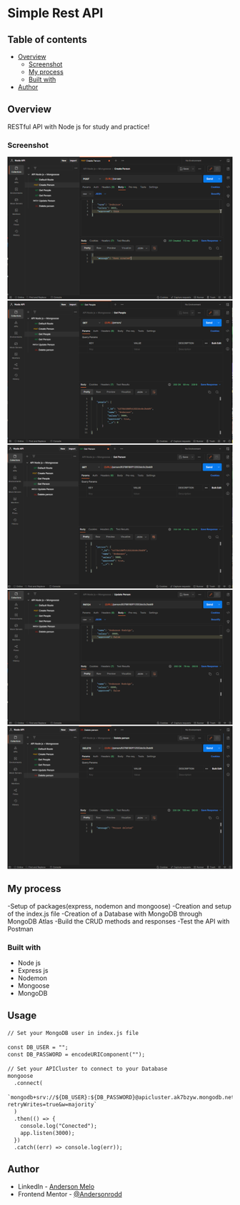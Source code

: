 # Simple Rest API

## Table of contents

- [Overview](#overview)
  - [Screenshot](#screenshot)
  - [My process](#my-process)
  - [Built with](#built-with)
- [Author](#author)

## Overview
RESTful API with Node js for study and practice!

### Screenshot

![Create](./screenshots/Create.png)
![Read - ALL](./screenshots/Read-ALL.png)
![Read - by ID](./screenshots/Read-byID.png)
![Update](./screenshots/Update.png)
![Delete](./screenshots/Delete.png)

## My process
-Setup of packages(express, nodemon and mongoose)
-Creation and setup of the index.js file
-Creation of a Database with MongoDB through MongoDB Atlas
-Build the CRUD methods and responses
-Test the API with Postman

### Built with

- Node js
- Express js
- Nodemon
- Mongoose
- MongoDB

## Usage

```
// Set your MongoDB user in index.js file 

const DB_USER = "";
const DB_PASSWORD = encodeURIComponent("");

// Set your APICluster to connect to your Database
mongoose
  .connect(
    `mongodb+srv://${DB_USER}:${DB_PASSWORD}@apicluster.ak7bzyw.mongodb.net/?retryWrites=true&w=majority`
  )
  .then(() => {
    console.log("Conected");
    app.listen(3000);
  })
  .catch((err) => console.log(err));

```

## Author

- LinkedIn - [Anderson Melo](https://www.linkedin.com/in/anderson-melo-3aaa94198/)
- Frontend Mentor - [@Andersonrodd](https://www.frontendmentor.io/profile/Andersonrodd)

